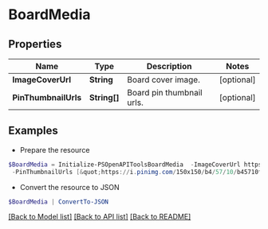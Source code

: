 # BoardMedia
## Properties

Name | Type | Description | Notes
------------ | ------------- | ------------- | -------------
**ImageCoverUrl** | **String** | Board cover image. | [optional] 
**PinThumbnailUrls** | **String[]** | Board pin thumbnail urls. | [optional] 

## Examples

- Prepare the resource
```powershell
$BoardMedia = Initialize-PSOpenAPIToolsBoardMedia  -ImageCoverUrl https://i.pinimg.com/400x300/fd/cd/d5/fdcdd5a6d8a80824add0d054125cd957.jpg `
 -PinThumbnailUrls [&quot;https://i.pinimg.com/150x150/b4/57/10/b45710f1ede96af55230f4b43935c4af.jpg&quot;,&quot;https://i.pinimg.com/150x150/dd/ff/46/ddff4616e39c1935cd05738794fa860e.jpg&quot;,&quot;https://i.pinimg.com/150x150/84/ac/59/84ac59b670ccb5b903dace480a98930c.jpg&quot;,&quot;https://i.pinimg.com/150x150/4c/54/6f/4c546f521be85e30838fb742bfff6936.jpg&quot;]
```

- Convert the resource to JSON
```powershell
$BoardMedia | ConvertTo-JSON
```

[[Back to Model list]](../README.md#documentation-for-models) [[Back to API list]](../README.md#documentation-for-api-endpoints) [[Back to README]](../README.md)

